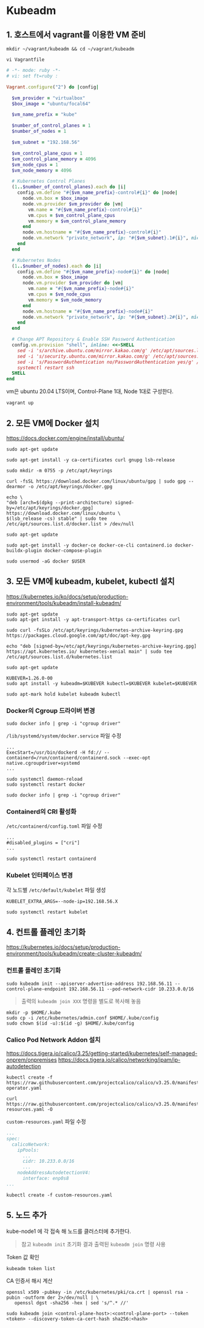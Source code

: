 # Kubeadm

## 1. 호스트에서 vagrant를 이용한 VM 준비

```shell
mkdir ~/vagrant/kubeadm && cd ~/vagrant/kubeadm
```

```shell
vi Vagrantfile
```

```ruby
# -*- mode: ruby -*-
# vi: set ft=ruby :

Vagrant.configure("2") do |config|

  $vm_provider = "virtualbox"
  $box_image = "ubuntu/focal64"

  $vm_name_prefix = "kube"

  $number_of_control_planes = 1
  $number_of_nodes = 1

  $vm_subnet = "192.168.56"

  $vm_control_plane_cpus = 1
  $vm_control_plane_memory = 4096
  $vm_node_cpus = 1
  $vm_node_memory = 4096

  # Kubernetes Control Planes
  (1..$number_of_control_planes).each do |i|
    config.vm.define "#{$vm_name_prefix}-control#{i}" do |node|
      node.vm.box = $box_image
      node.vm.provider $vm_provider do |vm|
        vm.name = "#{$vm_name_prefix}-control#{i}"
        vm.cpus = $vm_control_plane_cpus
        vm.memory = $vm_control_plane_memory
      end
      node.vm.hostname = "#{$vm_name_prefix}-control#{i}"
      node.vm.network "private_network", ip: "#{$vm_subnet}.1#{i}", nic_type: "virtio"
    end
  end

  # Kubernetes Nodes
  (1..$number_of_nodes).each do |i|
    config.vm.define "#{$vm_name_prefix}-node#{i}" do |node|
      node.vm.box = $box_image
      node.vm.provider $vm_provider do |vm|
        vm.name = "#{$vm_name_prefix}-node#{i}"
        vm.cpus = $vm_node_cpus
        vm.memory = $vm_node_memory
      end
      node.vm.hostname = "#{$vm_name_prefix}-node#{i}"
      node.vm.network "private_network", ip: "#{$vm_subnet}.2#{i}", nic_type: "virtio"
    end
  end

  # Change APT Repository & Enable SSH Password Authentication
  config.vm.provision "shell", inline: <<-SHELL
    sed -i 's/archive.ubuntu.com/mirror.kakao.com/g' /etc/apt/sources.list
    sed -i 's/security.ubuntu.com/mirror.kakao.com/g' /etc/apt/sources.list
    sed -i 's/PasswordAuthentication no/PasswordAuthentication yes/g' /etc/ssh/sshd_config
    systemctl restart ssh
  SHELL
end
```

vm은 ubuntu 20.04 LTS이며, Control-Plane 1대, Node 1대로 구성한다.

```shell
vagrant up
```

## 2. 모든 VM에 Docker 설치

https://docs.docker.com/engine/install/ubuntu/

```shell
sudo apt-get update
```

```shell
sudo apt-get install -y ca-certificates curl gnupg lsb-release
```

```shell
sudo mkdir -m 0755 -p /etc/apt/keyrings
```

```shell
curl -fsSL https://download.docker.com/linux/ubuntu/gpg | sudo gpg --dearmor -o /etc/apt/keyrings/docker.gpg
```

```shell
echo \
"deb [arch=$(dpkg --print-architecture) signed-by=/etc/apt/keyrings/docker.gpg] https://download.docker.com/linux/ubuntu \
$(lsb_release -cs) stable" | sudo tee /etc/apt/sources.list.d/docker.list > /dev/null
```

```shell
sudo apt-get update
```

```shell
sudo apt-get install -y docker-ce docker-ce-cli containerd.io docker-buildx-plugin docker-compose-plugin
```

```shell
sudo usermod -aG docker $USER
```

## 3. 모든 VM에 kubeadm, kubelet, kubectl 설치

https://kubernetes.io/ko/docs/setup/production-environment/tools/kubeadm/install-kubeadm/

```shell
sudo apt-get update
sudo apt-get install -y apt-transport-https ca-certificates curl
```

```shell
sudo curl -fsSLo /etc/apt/keyrings/kubernetes-archive-keyring.gpg https://packages.cloud.google.com/apt/doc/apt-key.gpg
```

```shell
echo "deb [signed-by=/etc/apt/keyrings/kubernetes-archive-keyring.gpg] https://apt.kubernetes.io/ kubernetes-xenial main" | sudo tee /etc/apt/sources.list.d/kubernetes.list
```

```shell
sudo apt-get update
```

```shell
KUBEVER=1.26.0-00
sudo apt install -y kubeadm=$KUBEVER kubectl=$KUBEVER kubelet=$KUBEVER
```

```shell
sudo apt-mark hold kubelet kubeadm kubectl
```

### Docker의 Cgroup 드라이버 변경

```shell
sudo docker info | grep -i "cgroup driver"
```

`/lib/systemd/system/docker.service` 파일 수정
```shell
...
ExecStart=/usr/bin/dockerd -H fd:// --containerd=/run/containerd/containerd.sock --exec-opt native.cgroupdriver=systemd
...
```

```shell
sudo systemctl daemon-reload
sudo systemctl restart docker
```

```shell
sudo docker info | grep -i "cgroup driver"
```

### Containerd의 CRI 활성화

`/etc/containerd/config.toml` 파일 수정
```shell
...
#disabled_plugins = ["cri"]
...
```

```shell
sudo systemctl restart containerd
```

### Kubelet 인터페이스 변경

각 노드별 `/etc/default/kubelet` 파일 생성
```shell
KUBELET_EXTRA_ARGS=--node-ip=192.168.56.X
```

```shell
sudo systemctl restart kubelet
```

## 4. 컨트롤 플레인 초기화

https://kubernetes.io/docs/setup/production-environment/tools/kubeadm/create-cluster-kubeadm/

### 컨트롤 플레인 초기화

```shell
sudo kubeadm init --apiserver-advertise-address 192.168.56.11 --control-plane-endpoint 192.168.56.11 --pod-network-cidr 10.233.0.0/16
```

> 출력의 `kubeadm join XXX` 명령을 별도로 복사해 놓음

```shell
mkdir -p $HOME/.kube
sudo cp -i /etc/kubernetes/admin.conf $HOME/.kube/config
sudo chown $(id -u):$(id -g) $HOME/.kube/config
```

### Calico Pod Network Addon 설치

https://docs.tigera.io/calico/3.25/getting-started/kubernetes/self-managed-onprem/onpremises
https://docs.tigera.io/calico/networking/ipam/ip-autodetection

```shell
kubectl create -f https://raw.githubusercontent.com/projectcalico/calico/v3.25.0/manifests/tigera-operator.yaml
```

```shell
curl https://raw.githubusercontent.com/projectcalico/calico/v3.25.0/manifests/custom-resources.yaml -O
```

`custom-resources.yaml` 파일 수정
```yaml
...
spec:
  calicoNetwork:
    ipPools:
      ...
      cidr: 10.233.0.0/16
      ...
    nodeAddressAutodetectionV4:
      interface: enp0s8
...
```

```shell
kubectl create -f custom-resources.yaml
```

## 5. 노드 추가

kube-node1 에 각 접속 해 노드를 클러스터에 추가한다.

> 참고
> `kubeadm init` 초기화 결과 출력된 `kubeadm join` 명령 사용

Token 값 확인
```shell
kubeadm token list
```

CA 인증서 해시 계산
```shell
openssl x509 -pubkey -in /etc/kubernetes/pki/ca.crt | openssl rsa -pubin -outform der 2>/dev/null | \
   openssl dgst -sha256 -hex | sed 's/^.* //'
```

```shell
sudo kubeadm join <control-plane-host>:<control-plane-port> --token <token> --discovery-token-ca-cert-hash sha256:<hash>
```

